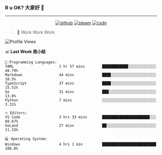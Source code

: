 ### R u OK? 大家好 👋

___

<p align="center">
  <a href="https://bigkjp97.github.io/"><img src="https://img.shields.io/badge/-GitPage-lightgrey" alt="github"></a>
  <a href="https://steamcommunity.com/id/bigkjp/"><img src="https://img.shields.io/badge/-Steam-black" alt="steam"></a>
  <a href="https://blog.csdn.net/qq_38986088"><img src="https://img.shields.io/badge/CSDN-cf000e" alt="csdn"></a>
</p>

> 🧟 Work Work Work

<!--START_SECTION:kjp readme-->
![Profile Views](http://img.shields.io/badge/Mi%20Amigos%E2%99%82%EF%B8%8F-0-ff69b4)

📊 **Last Week 周小结** 

```text
💬 Programming Languages: 
YAML                     1 hr 57 mins        ████████████░░░░░░░░░░░░░   48.79% 
Markdown                 44 mins             ████░░░░░░░░░░░░░░░░░░░░░   18.5% 
TypeScript               37 mins             ████░░░░░░░░░░░░░░░░░░░░░   15.51% 
Go                       31 mins             ███░░░░░░░░░░░░░░░░░░░░░░   13.0% 
Python                   7 mins              ░░░░░░░░░░░░░░░░░░░░░░░░░   3.31%

🔥 Editors: 
VS Code                  3 hrs 33 mins       ██████████████████████░░░   88.67% 
GoLand                   27 mins             ██░░░░░░░░░░░░░░░░░░░░░░░   11.33%

💻 Operating System: 
Windows                  4 hrs 1 min         █████████████████████████   100.0%

```


<!--END_SECTION:kjp readme-->

<!--
**bigkjp97/bigkjp97** is a ✨ _special_ ✨ repository because its `README.md` (this file) appears on your GitHub profile.

Here are some ideas to get you started:

- 🔭 I’m currently working on ...
- 🌱 I’m currently learning ...
- 👯 I’m looking to collaborate on ...
- 🤔 I’m looking for help with ...
- 💬 Ask me about ...
- 📫 How to reach me: ...
- 😄 Pronouns: ...
- ⚡ Fun fact: ... -->
